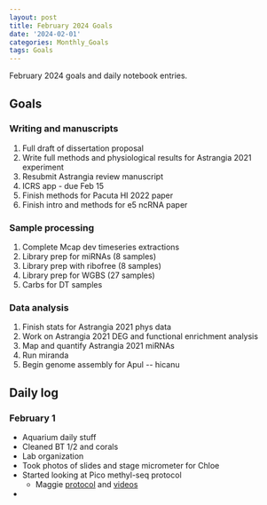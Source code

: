 ```yaml
---
layout: post
title: February 2024 Goals
date: '2024-02-01'
categories: Monthly_Goals
tags: Goals
---
```


February 2024 goals and daily notebook entries. 

## Goals  

### Writing and manuscripts 
              
1. Full draft of dissertation proposal
2. Write full methods and physiological results for Astrangia 2021 experiment 
3. Resubmit Astrangia review manuscript 
4. ICRS app - due Feb 15
5. Finish methods for Pacuta HI 2022 paper 
6. Finish intro and methods for e5 ncRNA paper 

### Sample processing

1. Complete Mcap dev timeseries extractions 
2. Library prep for miRNAs (8 samples)
3. Library prep with ribofree (8 samples) 
4. Library prep for WGBS (27 samples)
5. Carbs for DT samples 

### Data analysis
1. Finish stats for Astrangia 2021 phys data 
2. Work on Astrangia 2021 DEG and functional enrichment analysis 
3. Map and quantify Astrangia 2021 miRNAs 
4. Run miranda 
5. Begin genome assembly for Apul -- hicanu 

## Daily log 

### February 1

- Aquarium daily stuff
- Cleaned BT 1/2 and corals 
- Lab organization 
- Took photos of slides and stage micrometer for Chloe 
- Started looking at Pico methyl-seq protocol
	- Maggie [protocol](https://meschedl.github.io/MESPutnam_Open_Lab_Notebook/WGBS-PMS-protocol/) and [videos](https://www.youtube.com/playlist?list=PLI8mZMNHcIVq9DFCOPksLhcch8UbJj4Pq)
- 
